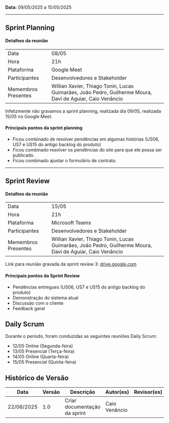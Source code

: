 **Data:** 09/05/2025 a 15/05/2025

---
## Sprint Planning

#### Detalhes da reunião

|                     |                                                                                                           |
|---------------------|-----------------------------------------------------------------------------------------------------------|
| Data                | 08/05                                                                                                     |
| Hora                | 21h                                                                                                       |
| Plataforma          | Google Meet                                                                                               |
| Participantes       | Desenvolvedores e Stakeholder                                                                             |
| Memembros Presentes | Willian Xavier, Thiago Tonin, Lucas Guimarães, João Pedro, Guilherme Moura, Davi de Aguiar, Caio Venâncio |

Infelizmente não gravamos a sprint planning, realizada dia 09/05, realizada 15/05 no Google Meet.

#### Principais pontos da sprint planning
- Ficou combinado de resolver pendências em algumas histórias (US06, US7 e US15 do antigo backlog do produto)
- Ficou combinado resolver os pendências do site para que ele possa ser publicado.
- Ficou combinado ajustar o formulário de contrato.

---
## Sprint Review

#### Detalhes da reunião
|                     |                                                                                                           |
|---------------------|-----------------------------------------------------------------------------------------------------------|
| Data                | 15/05                                                                                                     |
| Hora                | 21h                                                                                                       |
| Plataforma          | Microsoft Teams                                                                                           |
| Participantes       | Desenvolvedores e Stakeholder                                                                             |
| Memembros Presentes | Willian Xavier, Thiago Tonin, Lucas Guimarães, João Pedro, Guilherme Moura, Davi de Aguiar, Caio Venâncio |

Link para reunião gravada da sprint review 3: [drive.google.com](https://drive.google.com/file/d/1U4kxCRZjAf5gaPbFevsefQ-aGohixssS/view?usp=sharing)

#### Principais pontos da Sprint Review
- Pendências entregues (US06, US7 e US15 do antigo backlog do produto)
- Demonstração do sistema atual
- Discussão com o cliente
- Feedback geral 


## Daily Scrum
Durante o período, foram conduzidas as seguintes reuniões Daily Scrum:<br>
- 12/05 Online (Segunda-feira) <br>
- 13/05 Presencial (Terça-feira) <br>
- 14/05 Online (Quarta-feira) <br>
- 15/05 Presencial (Quinta-feira) <br>

## Histórico de Versão

| Data       | Versão | Descrição                                                                 | Autor(es)         | Revisor(es)        |
|------------|--------|---------------------------------------------------------------------------|-------------------|--------------------|
| 22/06/2025 | 1.0    | Criar documentação da sprint                                              |  Caio Venâncio    |                    |